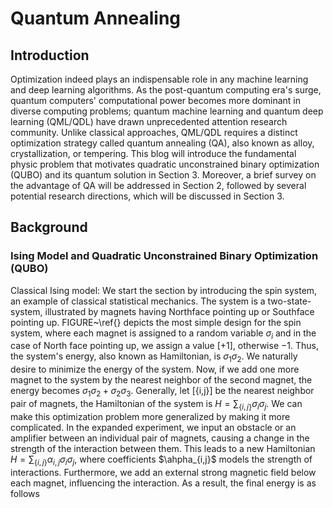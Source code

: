 # Quantum Annealing
## Introduction
Optimization indeed plays an indispensable role in any machine learning and deep learning algorithms. As the post-quantum computing era's surge, quantum computers' computational power becomes more dominant in diverse computing problems; quantum machine learning and quantum deep learning (QML/QDL) have drawn unprecedented attention research community. Unlike classical approaches, QML/QDL requires a distinct optimization strategy called quantum annealing (QA), also known as alloy, crystallization, or tempering. This blog will introduce the fundamental physic problem that motivates quadratic unconstrained binary optimization (QUBO) and its quantum solution in Section 3. Moreover, a brief survey on the advantage of QA will be addressed in Section 2, followed by several potential research directions, which will be discussed in Section 3.

## Background
### Ising Model and Quadratic Unconstrained Binary Optimization (QUBO)
Classical Ising model: We start the section by introducing the spin system, an example of classical statistical mechanics. The system is a two-state-system, illustrated by magnets having Northface pointing up or Southface pointing up. FIGURE~\ref{} depicts the most simple design for the spin system, where each magnet is assigned to a random variable $\sigma_i$ and in the case of North face pointing up, we assign a value \[+1\], otherwise $-1$. Thus, the system's energy, also known as Hamiltonian, is $\sigma_1 \sigma_2$. We naturally desire to minimize the energy of the system. Now, if we add one more magnet to the system by the nearest neighbor of the second magnet, the energy becomes $\sigma_1 \sigma_2 + \sigma_2 \sigma_3$. Generally, let \[\{i,j\}\] be the nearest neighbor pair of magnets, the Hamiltonian of the system is $H = \sum_{\{i,j\}}\sigma_i \sigma_j$. We can make this optimization problem more generalized by making it more complicated. In the expanded experiment, we input an obstacle or an amplifier between an individual pair of magnets, causing a change in the strength of the interaction between them. This leads to a new Hamiltonian $H = \sum_{\{i,j\}} \alpha_{i,j} \sigma_i \sigma_j$, where coefficients $\ahpha_{i,j}$ models the strength of interactions. Furthermore, we add an external strong magnetic field below each magnet, influencing the interaction. As a result, the final energy is as follows 
